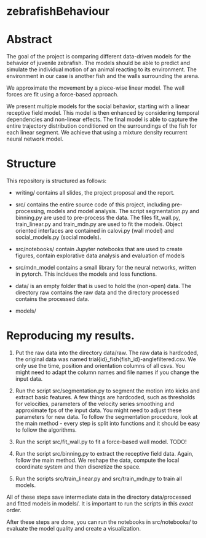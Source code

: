 # zebrafishBehaviour
# Abstract
The goal of the project is comparing different data-driven models for the behavior of juvenile zebrafish.
The models should be able to predict and simulate the individual motion of an animal reacting to its environment.
The environment in our case is another fish and the walls surrounding the arena.

We approximate the movement by a piece-wise linear model.
The wall forces are fit using a force-based approach.

We present multiple models for the social behavior, starting with a linear receptive field model.
This model is then enhanced by considering temporal dependencies and non-linear effects.
The final model is able to capture the entire trajectory distribution conditioned on the surroundings of the fish for each linear segment.
We achieve that using a mixture density recurrent neural network model.

# Structure
This repository is structured as follows:
- writing/
contains all slides, the project proposal and the report.

- src/
contains the entire source code of this project, including pre-processing, models and model analysis.
The script segmentation.py and binning.py are used to pre-process the data.
The files fit_wall.py, train_linear.py and train_mdn.py are used to fit the models.
Object oriented interfaces are contained in calovi.py (wall model) and social_models.py (social models).

- src/notebooks/
contain Jupyter notebooks that are used to create figures, contain explorative data analysis and evaluation of models

- src/mdn_model
contains a small library for the neural networks, written in pytorch.
This incldues the models and loss functions.

- data/
is an empty folder that is used to hold the (non-open) data.
The directory raw contains the raw data and the directory processed contains the processed data.

- models/


# Reproducing my results.
1. Put the raw data into the directory data/raw.
The raw data is hardcoded, the original data was named trial{id}_fish{fish_id}-anglefiltered.csv.
We only use the time, position and orientation columns of all csvs.
You might need to adapt the column names and file names if you change the input data.

2. Run the script src/segmentation.py to segment the motion into kicks and extract basic features.
A few things are hardcoded, such as thresholds for velocities, parameters of the velocity series smoothing and approximate fps of the input data.
You might need to adjust these parameters for new data.
To follow the segmentation procedure, look at the main method - every step is split into functions and it should be easy to follow the algorithms.

3. Run the script src/fit_wall.py to fit a force-based wall model.
TODO!

4. Run the script src/binning.py to extract the receptive field data.
Again, follow the main method.
We reshape the data, compute the local coordinate system and then discretize the space.

5. Run the scripts src/train_linear.py and src/train_mdn.py to train all models.

All of these steps save intermediate data in the directory data/processed and fitted models in models/.
It is important to run the scripts in this *exact* order.

After these steps are done, you can run the notebooks in src/notebooks/ to evaluate the model quality and create a visualization.
